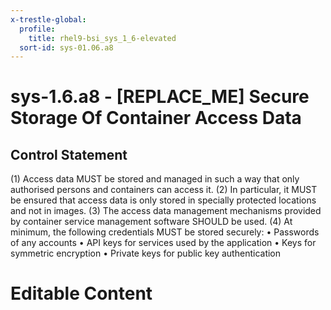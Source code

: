 ```yaml
---
x-trestle-global:
  profile:
    title: rhel9-bsi_sys_1_6-elevated
  sort-id: sys-01.06.a8
---
```


# sys-1.6.a8 - \[REPLACE_ME\] Secure Storage Of Container Access Data

## Control Statement

(1) Access data MUST be stored and managed in such a way that only authorised persons and containers can access it. (2) In particular, it MUST be ensured that access data is only stored in specially protected locations and not in images. (3) The access data management mechanisms provided by container service management software SHOULD be used. (4) At minimum, the following credentials MUST be stored securely: • Passwords of any accounts • API keys for services used by the application • Keys for symmetric encryption • Private keys for public key authentication

# Editable Content

<!-- Make additions and edits below -->
<!-- The above represents the contents of the control as received by the profile, prior to additions. -->
<!-- If the profile makes additions to the control, they will appear below. -->
<!-- The above markdown may not be edited but you may edit the content below, and/or introduce new additions to be made by the profile. -->
<!-- If there is a yaml header at the top, parameter values may be edited. Use --set-parameters to incorporate the changes during assembly. -->
<!-- The content here will then replace what is in the profile for this control, after running profile-assemble. -->
<!-- The current profile has no added parts for this control, but you may add new ones here. -->
<!-- Each addition must have a heading either of the form ## Control my_addition_name -->
<!-- or ## Part a. (where the a. refers to one of the control statement labels.) -->
<!-- "## Control" parts are new parts added after the statement part. -->
<!-- "## Part" parts are new parts added into the top-level statement part with that label. -->
<!-- Subparts may be added with nested hash levels of the form ### My Subpart Name -->
<!-- underneath the parent ## Control or ## Part being added -->
<!-- See https://oscal-compass.github.io/compliance-trestle/tutorials/ssp_profile_catalog_authoring/ssp_profile_catalog_authoring for guidance. -->
